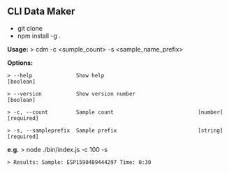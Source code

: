 ## CLI Data Maker
  - git clone
  - npm install -g .


**Usage:**
    > cdm -c <sumple_count> -s <sample_name_prefix>

**Options:**

    > --help              Show help                                        [boolean]
 
    > --version           Show version number                              [boolean]
 
    > -c, --count         Sample count                           [number] [required]
 
    > -s, --sampleprefix  Sample prefix                          [string] [required]

**e.g.**
    > node ./bin/index.js -c 100 -s
  
    > Results: Sample: ESP1590489444297 Time: 0:30
